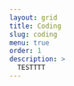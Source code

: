 ```yaml
---
layout: grid
title: Coding
slug: coding
menu: true
order: 1
description: >
  TESTTTT
---
```

<!--author-->
